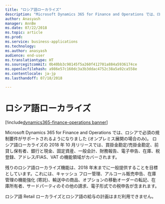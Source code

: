 ```yaml
---
title: "ロシア語ローカライズ"
description: "Microsoft Dynamics 365 for Finance and Operations では、ロシアで必須の規制要件がサポートされるようになりました (オンプレミス展開の場合のみ)。"
author: Anasyash
manager: AnnBe
ms.date: 07/22/2018
ms.topic: article
ms.prod: 
ms.service: business-applications
ms.technology: 
ms.author: anasyash
audience: end-user
ms.translationtype: HT
ms.sourcegitcommit: 0b40bb3c98145f5a260f412701a884a5936174ce
ms.openlocfilehash: a986e57c160dc3a3b3ddac4752c38a5a92ca558e
ms.contentlocale: ja-jp
ms.lasthandoff: 07/18/2018

---
```


# <a name="russian-localization"></a>ロシア語ローカライズ

[!include[dynamics365-finance-operations banner](../includes/dynamics365-finance-operations.md)]

Microsoft Dynamics 365 for Finance and Operations では、ロシアで必須の規制要件がサポートされるようになりました (オンプレミス展開の場合のみ)。 ロシア語ローカライズの 2018 年 10 月リリースでは、買掛金勘定/売掛金勘定、前貸し保有者、銀行と現金、固定資産、一般会計、財務報告、電子申告、在庫、税登録、アドレス/FIAS、VAT の機能領域がカバーされます。 

残りのロシア語ローカライズ機能は、2018 年末までに一般提供することを目標としています。これには、キャッシュ フロー管理、アルコール販売申告、在庫管理の機能強化 (寄託)、輸送中の商品、オプションの移動オーダーの転記、在庫所有者、サードパーティのその他の請求、電子形式での税申告が含まれます。

ロシア語 Retail ローカライズとロシア語の給与の計画はまだ利用できません。

<!--
### Availability (current availability)
On-premises
### Regional availability
Russia
-->


